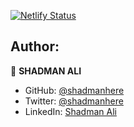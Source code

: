 [![Netlify Status](https://api.netlify.com/api/v1/badges/4ca5ee54-83c4-4d04-8d08-57bdef6f87b3/deploy-status)](https://app.netlify.com/sites/best-learning-path/deploys)

## Author:

👤 **SHADMAN ALI**

- GitHub: [@shadmanhere](https://github.com/shadmanhere)
- Twitter: [@shadmanhere](https://twitter.com/shadmanhere)
- LinkedIn: [Shadman Ali](https://www.linkedin.com/in/shadmanhere/)
